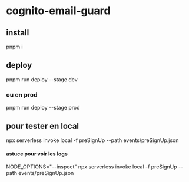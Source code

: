 # cognito-email-guard

## install
pnpm i

## deploy
pnpm run deploy --stage dev

### ou en prod
pnpm run deploy --stage prod

## pour tester en local
npx serverless invoke local -f preSignUp --path events/preSignUp.json

#### astuce pour voir les logs
NODE_OPTIONS="--inspect" npx serverless invoke local -f preSignUp --path events/preSignUp.json
